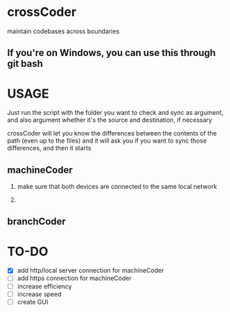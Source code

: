 # crossCoder
maintain codebases across boundaries

## If you're on Windows, you can use this through git bash

# USAGE

Just run the script with the folder you want to check and sync as argument, and also argument whether it's the source and destination, if necessary

crossCoder will let you know the differences between the contents of the path (even up to the files) and it will ask you if you want to sync those differences, and then it starts 

## machineCoder

1. make sure that both devices are connected to the same local network

2. 


## branchCoder



# TO-DO

- [x] add http/local server connection for machineCoder
- [ ] add https connection for machineCoder
- [ ] increase efficiency
- [ ] increase speed
- [ ] create GUI